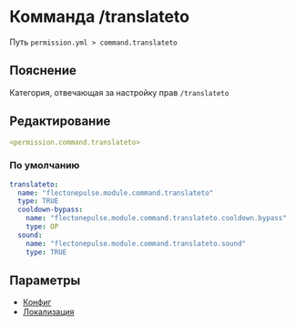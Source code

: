 # Комманда /translateto
Путь `permission.yml > command.translateto`

## Пояснение
Категория, отвечающая за настройку прав `/translateto`

## Редактирование
```yaml
<permission.command.translateto>
```

### По умолчанию
```yaml
translateto:
  name: "flectonepulse.module.command.translateto"
  type: TRUE
  cooldown-bypass:
    name: "flectonepulse.module.command.translateto.cooldown.bypass"
    type: OP
  sound:
    name: "flectonepulse.module.command.translateto.sound"
    type: TRUE
```

## Параметры

- [Конфиг](/docs/command/translateto/)
- [Локализация](/docs/localizations/ru_ru/command/translateto/)

<!--@include: @/parts/permission/permissionTier3.md-->
<!--@include: @/parts/permission/cooldown.md-->
<!--@include: @/parts/permission/sound.md-->

